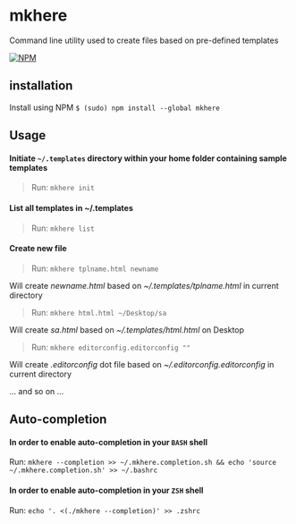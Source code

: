 # mkhere

Command line utility used to create files based on pre-defined templates

[![NPM](https://nodei.co/npm/mkhere.png)](https://nodei.co/npm/mkhere/)


## installation

Install using NPM `$ (sudo) npm install --global mkhere`

## Usage

#### Initiate `~/.templates` directory within your home folder containing sample templates

> Run: `mkhere init`

#### List all templates in ~/.templates

> Run: `mkhere list`

#### Create new file

> Run: `mkhere tplname.html newname`

Will create _newname.html_ based on _~/.templates/tplname.html_ in current directory

> Run: `mkhere html.html ~/Desktop/sa`

Will create _sa.html_ based on _~/.templates/html.html_ on Desktop

> Run: `mkhere editorconfig.editorconfig ""`

Will create _.editorconfig_ dot file based on _~/.editorconfig.editorconfig_ in current directory

... and so on ...

## Auto-completion

#### In order to enable auto-completion in your `BASH` shell

Run: `mkhere --completion >> ~/.mkhere.completion.sh && echo 'source ~/.mkhere.completion.sh' >> ~/.bashrc`

#### In order to enable auto-completion in your `ZSH` shell

Run: `echo '. <(./mkhere --completion)' >> .zshrc`
